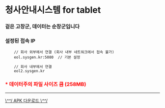 # 청사안내시스템 for tablet

### 겉은 고창군, 데이터는 순창군입니다  


### 설정된 접속 IP
```
    // 회사 외부에서 연결 (회사 내부 네트워크에서 접속 불가)
    eol.sysgen.kr:5080  // 기본 설정

    // 회사 내부에서 연결
    eol2.sysgen.kr
```

<h3 style="color:red"> * 데이터주의 파일 사이즈 큼 (258MB) </h3>  
  
  
***
  
[\\_^^_/ APK 다운로드 \\_^^_/](https://drive.google.com/file/d/1dKHQRQ0asl91GNRKgZhfWBhbCN0hVQA3/view?usp=sharing)
